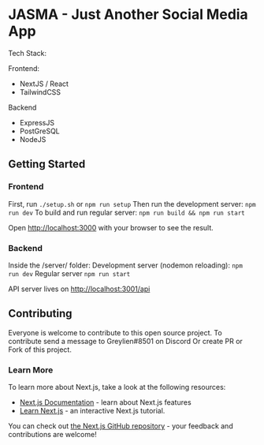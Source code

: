 # JASMA - Just Another Social Media App

Tech Stack:

Frontend:
- NextJS / React
- TailwindCSS

Backend
- ExpressJS
- PostGreSQL
- NodeJS

## Getting Started

### Frontend

First, run `./setup.sh` or `npm run setup`
Then run the development server:
`npm run dev`
To build and run regular server:
`npm run build && npm run start`

Open [http://localhost:3000](http://localhost:3000) with your browser to see the result.

### Backend

Inside the /server/ folder:
Development server (nodemon reloading):
`npm run dev`
Regular server
`npm run start`

API server lives on [http://localhost:3001/api](http://localhost:3001/api)

## Contributing

Everyone is welcome to contribute to this open source project.
To contribute send a message to Greylien#8501 on Discord
Or create PR or Fork of this project.

### Learn More

To learn more about Next.js, take a look at the following resources:

- [Next.js Documentation](https://nextjs.org/docs) - learn about Next.js features
- [Learn Next.js](https://nextjs.org/learn) - an interactive Next.js tutorial.

You can check out [the Next.js GitHub repository](https://github.com/vercel/next.js/) - your feedback and contributions are welcome!